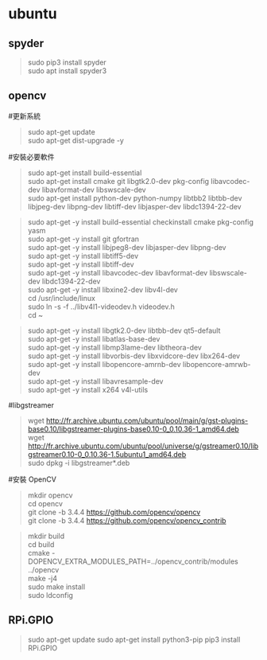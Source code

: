 # ubuntu  
  
## spyder  
> sudo pip3 install spyder  
> sudo apt install spyder3  

## opencv  
#更新系統  
> sudo apt-get update  
> sudo apt-get dist-upgrade -y  
  
#安裝必要軟件  
> sudo apt-get install build-essential  
> sudo apt-get install cmake git libgtk2.0-dev pkg-config libavcodec-dev libavformat-dev libswscale-dev  
> sudo apt-get install python-dev python-numpy libtbb2 libtbb-dev libjpeg-dev libpng-dev libtiff-dev libjasper-dev libdc1394-22-dev  
  
> sudo apt-get -y install build-essential checkinstall cmake pkg-config yasm  
> sudo apt-get -y install git gfortran  
> sudo apt-get -y install libjpeg8-dev libjasper-dev libpng-dev  
> sudo apt-get -y install libtiff5-dev  
> sudo apt-get -y install libtiff-dev  
> sudo apt-get -y install libavcodec-dev libavformat-dev libswscale-dev libdc1394-22-dev  
> sudo apt-get -y install libxine2-dev libv4l-dev  
> cd /usr/include/linux  
> sudo ln -s -f ../libv4l1-videodev.h videodev.h  
> cd ~  
  
> sudo apt-get -y install libgtk2.0-dev libtbb-dev qt5-default  
> sudo apt-get -y install libatlas-base-dev  
> sudo apt-get -y install libmp3lame-dev libtheora-dev  
> sudo apt-get -y install libvorbis-dev libxvidcore-dev libx264-dev  
> sudo apt-get -y install libopencore-amrnb-dev libopencore-amrwb-dev  
> sudo apt-get -y install libavresample-dev  
> sudo apt-get -y install x264 v4l-utils  
  
#libgstreamer  
> wget http://fr.archive.ubuntu.com/ubuntu/pool/main/g/gst-plugins-base0.10/libgstreamer-plugins-base0.10-0_0.10.36-1_amd64.deb  
> wget http://fr.archive.ubuntu.com/ubuntu/pool/universe/g/gstreamer0.10/libgstreamer0.10-0_0.10.36-1.5ubuntu1_amd64.deb  
> sudo dpkg -i libgstreamer*.deb  
  
#安裝 OpenCV  
> mkdir opencv  
> cd opencv  
> git clone -b 3.4.4 https://github.com/opencv/opencv  
> git clone -b 3.4.4 https://github.com/opencv/opencv_contrib  
  
> mkdir build  
> cd build  
> cmake -DOPENCV_EXTRA_MODULES_PATH=../opencv_contrib/modules ../opencv  
> make -j4  
> sudo make install  
> sudo ldconfig  
  
## RPi.GPIO
> sudo apt-get update
> sudo apt-get install python3-pip
> pip3 install RPi.GPIO
